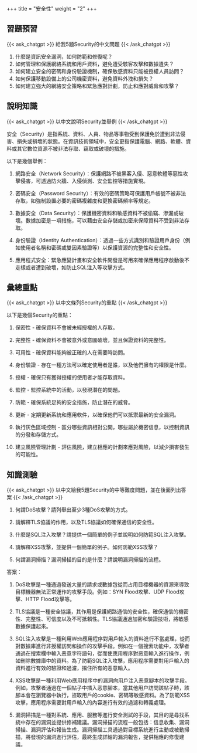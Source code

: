 +++
title = "安全性"
weight = "2"
+++
## 習題預習
{{< ask_chatgpt >}}
給我5題Security的中文問題
{{< /ask_chatgpt >}}



1. 什麼是資訊安全漏洞，如何防範和修復呢？
2. 如何管理和保護網絡系統和用戶資料，避免遭受駭客攻擊和數據遺失？
3. 如何建立安全的密碼和身份驗證機制，確保敏感資料只能被授權人員訪問？
4. 如何保護移動設備上的公司機密資料，避免資料外洩和損失？
5. 如何建立強大的網絡安全策略和緊急應對計劃，防止和應對威脅和攻擊？   

## 說明知識
{{< ask_chatgpt >}}
以中文說明Security並舉例
{{< /ask_chatgpt >}}



安全（Security）是指系統、資料、人員、物品等事物受到保護免於遭到非法侵害、損失或損壞的狀態。在資訊技術領域中，安全更指保護電腦、網路、軟體、資料或其它數位資源不被非法存取、竊取或破壞的措施。

以下是幾個舉例：

1. 網路安全（Network Security）：保護網路不被黑客入侵、惡意軟體等惡性攻擊侵害，可透過防火牆、入侵偵測、安全監控等措施實現。

2. 密碼安全（Password Security）：有效的密碼策略可保護用戶帳號不被非法存取，如強制設置必要的密碼複雜度和更換密碼頻率等規定。 

3. 數據安全（Data Security）：保護機密資料和敏感資料不被偷竊、滲漏或破壞。數據加密是一項措施，可以藉由安全存儲或加密來保障資料不受到非法存取。

4. 身份驗證（Identity Authentication）：透過一些方式識別和驗證用戶身份（例如使用者名稱和密碼或雙因素驗證等）以保護資源的完整性和安全性。

5. 應用程式安全：緊急應變計畫和安全軟件開發是可用來確保應用程序啟動後不走樣或者遭到破壞，如防止SQL注入等攻擊方式。   

## 彙總重點
{{< ask_chatgpt >}}
以中文條列Security的重點
{{< /ask_chatgpt >}}



以下是幾個Security的重點：

1. 保密性 - 確保資料不會被未經授權的人存取。

2. 完整性 - 確保資料不會被意外或意圖破壞，並且保證資料的完整性。

3. 可用性 - 確保資料能夠被正確的人在需要時訪問。

4. 身份驗證 - 存在一種方法可以確定使用者是誰，以及他們擁有的權限是什麼。

5. 授權 - 確保只有獲得授權的使用者才能存取資料。

6. 監控 - 監控系統中的活動，以發現潛在的問題。

7. 防範 - 確保系統足夠的安全措施，防止潛在的威脅。

8. 更新 - 定期更新系統和應用軟件，以確保他們可以抵禦最新的安全漏洞。

9. 執行灰色區域控制 - 區分哪些資訊相對公開，哪些屬於機密信息，以控制資訊的分發和存儲方式。

10. 建立風險管理計劃 - 評估風險，建立相應的計劃來應對風險，以減少損害發生的可能性。   

## 知識測驗
{{< ask_chatgpt >}}
以中文給我5題Security的中等難度問題，並在後面列出答案
{{< /ask_chatgpt >}}

1. 何謂DoS攻擊？請列舉出至少3種DoS攻擊的方式。

2. 請解釋TLS協議的作用，以及TLS協議如何確保通信的安全性。

3. 什麼是SQL注入攻擊？請提供一個簡單的例子並說明如何防範SQL注入攻擊。

4. 請解釋XSS攻擊，並提供一個簡單的例子。如何防範XSS攻擊？

5. 何謂漏洞掃描？漏洞掃描的目的是什麼？請說明漏洞掃描的流程。

答案：

1. DoS攻擊是一種通過發送大量的請求或數據包從而占用目標機器的資源來導致目標機器無法正常運作的攻擊手段。例如：SYN Flood攻擊、UDP Flood攻擊、HTTP Flood攻擊等。

2. TLS協議是一種安全協議，其作用是保護網路通信的安全性，確保通信的機密性、完整性、可信度以及不可抵賴性。TLS協議通過加密和驗證技術，將敏感數據保護起來。

3. SQL注入攻擊是一種利用Web應用程序對用戶輸入的資料進行不當處理，從而對數據庫進行非授權訪問和操作的攻擊手段。例如在一個搜索功能中，攻擊者通過在搜索欄中輸入恶意字符語句，從而使應用程序對恶意輸入進行操作，例如刪除數據庫中的資料。為了防範SQL注入攻擊，應用程序需要對用戶輸入的資料進行有效的驗證和過濾，擋住所有的恶意輸入。

4. XSS攻擊是一種利用Web應用程序中的漏洞向用戶注入恶意腳本的攻擊手段。例如，攻擊者通過在一個帖子中插入恶意腳本，當其他用户訪問該帖子時，該腳本會在瀏覽器中執行，盜取用戶的cookie、密碼等敏感資料。為了防範XSS攻擊，應用程序需要對用戶輸入的內容進行有效的過濾和轉義處理。

5. 漏洞掃描是一種對系統、應用、服務等進行安全測試的手段，其目的是尋找系統中存在的漏洞並提供修補建議。漏洞掃描的流程一般包括：信息收集、漏洞掃描、漏洞評估和報告生成。漏洞掃描工具通過對目標系統進行主動或被動掃描，將發現的漏洞進行評估，最終生成詳細的漏洞報告，提供相應的修復建議。   

